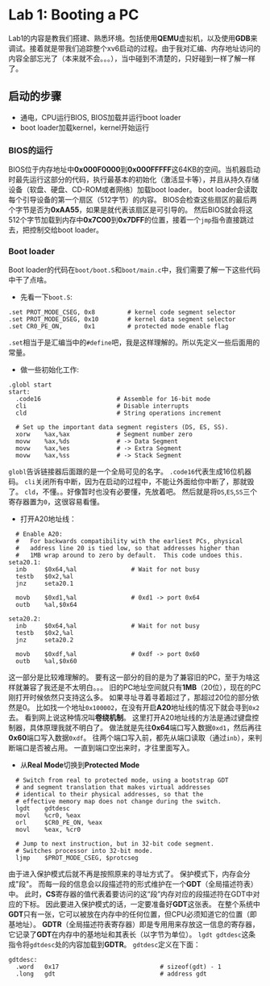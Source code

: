 # Lab 1: Booting a PC
Lab1的内容是教我们搭建、熟悉环境。包括使用**QEMU**虚拟机，以及使用**GDB**来调试。接着就是带我们追踪整个xv6启动的过程。由于我对汇编、内存地址访问的内容全部忘光了（本来就不会。。。），当中碰到不清楚的，只好碰到一样了解一样了。

## 启动的步骤
* 通电，CPU运行BIOS, BIOS加载并运行boot loader
* boot loader加载kernel，kernel开始运行

### BIOS的运行
BIOS位于内存地址中**0x000F0000**到**0x000FFFFF**这64KB的空间。当机器启动时最先运行这部分的代码，执行最基本的初始化（激活显卡等），并且从持久存储设备（软盘、硬盘、CD-ROM或者网络）加载boot loader。
boot loader会读取每个引导设备的第一个扇区（512字节）的内容。
BIOS会检查这些扇区的最后两个字节是否为**0xAA55**，如果是就代表该扇区是可引导的。
然后BIOS就会将这512个字节加载到内存中**0x7C00**到**0x7DFF**的位置，接着一个`jmp`指令直接跳过去，把控制交给boot loader。

### Boot loader
Boot loader的代码在`boot/boot.S`和`boot/main.c`中，我们需要了解一下这些代码中干了点啥。
* 先看一下`boot.S`:
```
.set PROT_MODE_CSEG, 0x8         # kernel code segment selector
.set PROT_MODE_DSEG, 0x10        # kernel data segment selector
.set CR0_PE_ON,      0x1         # protected mode enable flag
```
`.set`相当于是汇编当中的`#define`吧，我是这样理解的。所以先定义一些后面用的常量。

* 做一些初始化工作:
```
.globl start
start:
  .code16                     # Assemble for 16-bit mode
  cli                         # Disable interrupts
  cld                         # String operations increment

  # Set up the important data segment registers (DS, ES, SS).
  xorw    %ax,%ax             # Segment number zero
  movw    %ax,%ds             # -> Data Segment
  movw    %ax,%es             # -> Extra Segment
  movw    %ax,%ss             # -> Stack Segment
```
`globl`告诉链接器后面跟的是一个全局可见的名字。
`.code16`代表生成16位机器码。
`cli`关闭所有中断，因为在启动的过程中，不能让外面给你中断了，那就毁了。
`cld`，不懂。。好像暂时也没有必要懂，先放着吧。
然后就是将`DS`,`ES`,`SS`三个寄存器置为`0`，这很容易看懂。

* 打开A20地址线：
```
  # Enable A20:
  #   For backwards compatibility with the earliest PCs, physical
  #   address line 20 is tied low, so that addresses higher than
  #   1MB wrap around to zero by default.  This code undoes this.
seta20.1:
  inb     $0x64,%al               # Wait for not busy
  testb   $0x2,%al
  jnz     seta20.1

  movb    $0xd1,%al               # 0xd1 -> port 0x64
  outb    %al,$0x64

seta20.2:
  inb     $0x64,%al               # Wait for not busy
  testb   $0x2,%al
  jnz     seta20.2

  movb    $0xdf,%al               # 0xdf -> port 0x60
  outb    %al,$0x60
```
这一部分是比较难理解的。
要有这一部分的目的是为了兼容旧的PC，至于为啥这样就兼容了我还是不太明白。。。
旧的PC地址空间就只有**1MB**（20位），现在的PC刚打开时候依然只支持这么多。
如果寻址寻着寻着超过了，那超过20位的部分依然是0。
比如找一个地址`0x100002`，在没有开启**A20**地址线的情况下就会寻到`0x2`去。
看到网上说这种情况叫**卷绕机制**。
这里打开A20地址线的方法是通过键盘控制器，具体原理我就不明白了。
做法就是先往**0x64**端口写入数据`0xd1`，然后再往**0x60**端口写入数据`0xdf`。
往两个端口写入前，都先从端口读取（通过`inb`），来判断端口是否被占用。
一直到端口空出来时，才往里面写入。

* 从**Real Mode**切换到**Protected Mode**
```
  # Switch from real to protected mode, using a bootstrap GDT
  # and segment translation that makes virtual addresses
  # identical to their physical addresses, so that the
  # effective memory map does not change during the switch.
  lgdt    gdtdesc
  movl    %cr0, %eax
  orl     $CR0_PE_ON, %eax
  movl    %eax, %cr0

  # Jump to next instruction, but in 32-bit code segment.
  # Switches processor into 32-bit mode.
  ljmp    $PROT_MODE_CSEG, $protcseg
```
由于进入保护模式后就不再是按照原来的寻址方式了。
保护模式下，内存会分成"段"。
而每一段的信息会以段描述符的形式维护在一个**GDT**（全局描述符表）中。
此时，**CS**寄存器的值代表着要访问的这“段”内存对应的段描述符在GDT中对应的下标。
因此要进入保护模式的话，一定要准备好**GDT**这张表。
在整个系统中**GDT**只有一张，它可以被放在内存中的任何位置，但CPU必须知道它的位置（即基地址）。
**GDTR**（全局描述符表寄存器）即是专用用来存放这一信息的寄存器，它记录了**GDT**在内存中的基地址和其表长（以字节为单位）。
`lgdt gdtdesc`这条指令将`gdtdesc`处的内容加载到**GDTR**。
`gdtdesc`定义在下面：
```
gdtdesc:
  .word   0x17                            # sizeof(gdt) - 1
  .long   gdt                             # address gdt
```


